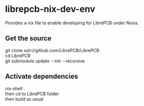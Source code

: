 # librepcb-nix-dev-env
Provides a nix file to enable developing for LibrePCB under Nixos.

## Get the source
git clone ssh://github.com/LibrePCB/LibrePCB\
cd LibrePCB\
git submodule update --init --recursive

## Activate dependencies
nix-shell .\
then cd to LibrePCB folder\
then build as usual
